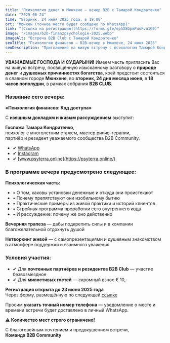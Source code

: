 ```yaml
---
title: "Психология денег в Мюнхене — вечер B2B с Тамарой Кондратенко"
date: "2025-06-24"
time: "Вторник, 24 июня 2025 года, в 19:00"
ort: "Мюнхен (точное место будет сообщено по WhatsApp)"
link: "[Ссылка на регистрацию](https://forms.gle/ep5X8GpmPuoFvu1G9)"
image: "/images/b2b-finanzpsychologie-2025.webp"
imageAlt: "Встреча B2B Club с Тамарой Кондратенко"
seoTitle: "Психология финансов — B2B-вечер в Мюнхене, 24 июня 2025"
seoDescription: "Приглашение на живую встречу с психологом Тамарой Кондратенко о природе денег и внутреннем коде богатства. Психология, ужин и нетворкинг в Мюнхене."
---
```


**УВАЖАЕМЫЕ ГОСПОДА И СУДАРЫНИ!**
Имеем честь пригласить Вас на живую встречу, посвящённую изысканному разговору о **природе денег** и **душевных причинностях богатства**, коей предстоит состояться в славном городе **Мюнхене**, во **вторник, 24 дня месяца июня**, в **18 часов пополудни**, в рамках собрания **B2B CLUB**.

### Название сего вечера:
**«Психология финансов: Код доступа»**

С **изящным докладом и живым рассуждением** выступит:

**Госпожа Тамара Кондратенко**,  
психолог с многолетним стажем, мастер рилив-терапии,  
партнёр и резидент уважаемого сообщества B2B Community.
- ✔ [WhatsApp](https://chat.whatsapp.com/K3pTSMUiSuYG9UBXSSJ34C)
- ✔ [Instagram](https://www.instagram.com/tamara.psyterra/)
- ✔ [www.psyterra.online](https://psyterra.online/)


### В программе вечера предусмотрено следующее:

**Психологическая часть:**
- • О том, каковы установки денежные и откуда они проистекают  
- • Почему препятствуют они изобильному бытию  
- • Практические примеры из живой практики и историй клиентов  
- • Стройная программа проработки сего внутреннего кода  
- • И рассуждение: почему же оно действенно  

**Вечерняя трапеза** — дабы подкрепить силы и в компании благожелательной отдохнуть душой  

**Нетворкинг живой** — с самопрезентациями и душевным знакомством в атмосфере поддержки и взаимного уважения

### Условия участия:

- ✔ Для **почтенных партнёров и резидентов B2B Club** — участие безвозмездное  
- ✔ Для **милостивых гостей** — скромный взнос € 10,-

**Регистрация открыта до 23 июня 2025 года**  
Через форму, размещённую по следующей [ссылке](https://forms.gle/ep5X8GpmPuoFvu1G9)

Просим **указать точный номер телефона** — уведомление о месте и времени встречи будет доставлено в личный WhatsApp.

⚠️ **Количество мест строго ограничено!**


С благоговейным почтением и предвкушением встречи,  
**Команда B2B Community**
